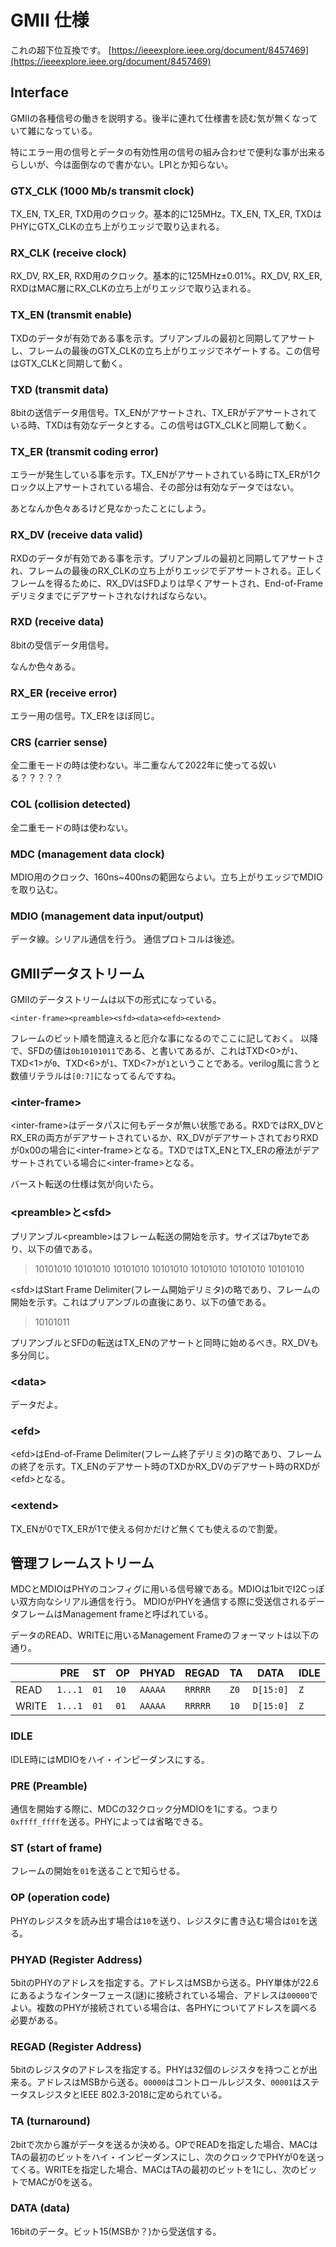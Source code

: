 # GMII 仕様

これの超下位互換です。
[https://ieeexplore.ieee.org/document/8457469](https://ieeexplore.ieee.org/document/8457469)

## Interface
GMIIの各種信号の働きを説明する。後半に連れて仕様書を読む気が無くなっていて雑になっている。

特にエラー用の信号とデータの有効性用の信号の組み合わせで便利な事が出来るらしいが、今は面倒なので書かない。LPIとか知らない。

### GTX_CLK (1000 Mb/s transmit clock)
TX_EN, TX_ER, TXD用のクロック。基本的に125MHz。TX_EN, TX_ER, TXDはPHYにGTX_CLKの立ち上がりエッジで取り込まれる。

### RX_CLK (receive clock)
RX_DV, RX_ER, RXD用のクロック。基本的に125MHz±0.01%。RX_DV, RX_ER, RXDはMAC層にRX_CLKの立ち上がりエッジで取り込まれる。

### TX_EN (transmit enable)
TXDのデータが有効である事を示す。プリアンブルの最初と同期してアサートし、フレームの最後のGTX_CLKの立ち上がりエッジでネゲートする。この信号はGTX_CLKと同期して動く。

### TXD (transmit data)
8bitの送信データ用信号。TX_ENがアサートされ、TX_ERがデアサートされている時、TXDは有効なデータとする。この信号はGTX_CLKと同期して動く。

### TX_ER (transmit coding error)
エラーが発生している事を示す。TX_ENがアサートされている時にTX_ERが1クロック以上アサートされている場合、その部分は有効なデータではない。

あとなんか色々あるけど見なかったことにしよう。

### RX_DV (receive data valid)
RXDのデータが有効である事を示す。プリアンブルの最初と同期してアサートされ、フレームの最後のRX_CLKの立ち上がりエッジでデアサートされる。正しくフレームを得るために、RX_DVはSFDよりは早くアサートされ、End-of-Frameデリミタまでにデアサートされなければならない。

### RXD (receive data)
8bitの受信データ用信号。

なんか色々ある。

### RX_ER (receive error)
エラー用の信号。TX_ERをほぼ同じ。

### CRS (carrier sense)
全二重モードの時は使わない。半二重なんて2022年に使ってる奴いる？？？？？

### COL (collision detected)
全二重モードの時は使わない。

### MDC (management data clock)
MDIO用のクロック、160ns~400nsの範囲ならよい。立ち上がりエッジでMDIOを取り込む。

### MDIO (management data input/output)
データ線。シリアル通信を行う。
通信プロトコルは後述。

## GMIIデータストリーム
GMIIのデータストリームは以下の形式になっている。
```
<inter-frame><preamble><sfd><data><efd><extend>
```

フレームのビット順を間違えると厄介な事になるのでここに記しておく。
以降で、SFDの値は`0b10101011`である、と書いてあるが、これはTXD<0>が`1`、TXD<1>が`0`、TXD<6>が`1`、TXD<7>が`1`ということである。verilog風に言うと数値リテラルは`[0:7]`になってるんですね。

### \<inter-frame\>
\<inter-frame\>はデータパスに何もデータが無い状態である。RXDではRX_DVとRX_ERの両方がデアサートされているか、RX_DVがデアサートされておりRXDが0x00の場合に\<inter-frame\>となる。TXDではTX_ENとTX_ERの療法がデアサートされている場合に\<inter-frame\>となる。

バースト転送の仕様は気が向いたら。

### \<preamble\>と\<sfd\>
プリアンブル\<preamble\>はフレーム転送の開始を示す。サイズは7byteであり、以下の値である。

> 10101010 10101010 10101010 10101010 10101010 10101010 10101010

\<sfd\>はStart Frame Delimiter(フレーム開始デリミタ)の略であり、フレームの開始を示す。これはプリアンブルの直後にあり、以下の値である。

> 10101011

プリアンブルとSFDの転送はTX_ENのアサートと同時に始めるべき。RX_DVも多分同じ。

### \<data\>
データだよ。

### \<efd\>
\<efd\>はEnd-of-Frame Delimiter(フレーム終了デリミタ)の略であり、フレームの終了を示す。TX_ENのデアサート時のTXDかRX_DVのデアサート時のRXDが\<efd\>となる。

### \<extend\>
TX_ENが0でTX_ERが1で使える何かだけど無くても使えるので割愛。

## 管理フレームストリーム
MDCとMDIOはPHYのコンフィグに用いる信号線である。MDIOは1bitでI2Cっぽい双方向なシリアル通信を行う。
MDIOがPHYを通信する際に受送信されるデータフレームはManagement frameと呼ばれている。

データのREAD、WRITEに用いるManagement Frameのフォーマットは以下の通り。


|       |   PRE   |  ST  |  OP  |  PHYAD  |  REGAD  |  TA  |   DATA    | IDLE |
| ----- | ------- | ---- | ---- | ------- | ------- | ---- | --------- | ---- |
| READ  | `1...1` | `01` | `10` | `AAAAA` | `RRRRR` | `Z0` | `D[15:0]` |  `Z` |
| WRITE | `1...1` | `01` | `01` | `AAAAA` | `RRRRR` | `10` | `D[15:0]` |  `Z` |

### IDLE
IDLE時にはMDIOをハイ・インピーダンスにする。

### PRE (Preamble)
通信を開始する際に、MDCの32クロック分MDIOを1にする。つまり`0xffff_ffff`を送る。PHYによっては省略できる。

### ST (start of frame)
フレームの開始を`01`を送ることで知らせる。

### OP (operation code)
PHYのレジスタを読み出す場合は`10`を送り、レジスタに書き込む場合は`01`を送る。

### PHYAD (Register Address)
5bitのPHYのアドレスを指定する。アドレスはMSBから送る。PHY単体が22.6にあるようなインターフェース(謎)に接続されている場合、アドレスは`00000`でよい。複数のPHYが接続されている場合は、各PHYについてアドレスを調べる必要がある。

### REGAD (Register Address)
5bitのレジスタのアドレスを指定する。PHYは32個のレジスタを持つことが出来る。アドレスはMSBから送る。`00000`はコントロールレジスタ、`00001`はステータスレジスタとIEEE 802.3-2018に定められている。

### TA (turnaround)
2bitで次から誰がデータを送るか決める。OPでREADを指定した場合、MACはTAの最初のビットをハイ・インピーダンスにし、次のクロックでPHYが0を送ってくる。WRITEを指定した場合、MACはTAの最初のビットを1にし、次のビットでMACが0を送る。

### DATA (data)
16bitのデータ。ビット15(MSBか？)から受送信する。
